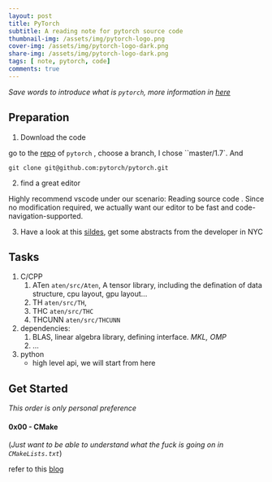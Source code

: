 ```yaml
---
layout: post
title: PyTorch
subtitle: A reading note for pytorch source code 
thumbnail-img: /assets/img/pytorch-logo.png
cover-img: /assets/img/pytorch-logo-dark.png
share-img: /assets/img/pytorch-logo-dark.png
tags: [ note, pytorch, code]
comments: true
---
```


*Save words to introduce what is `pytorch`, more information in [here]( https://github.com/pytorch/pytorch/tree/release/1.5)*

## Preparation

1. Download the code 

go to the [repo](https://github.com/pytorch/pytorch/tree/release/1.5) of `pytorch` , choose a branch, I chose ``master/1.7`. And 

```shell
git clone git@github.com:pytorch/pytorch.git
```

2. find a great editor

Highly recommend vscode under our scenario: Reading source code . Since no modification required, we actually want our editor to be fast and code-navigation-supported.

3. Have a look at this [sildes](http://blog.ezyang.com/2019/05/pytorch-internals/), get some abstracts from the developer in NYC



## Tasks

1. C/CPP
   1. ATen `aten/src/Aten`, A tensor library, including the defination of data structure, cpu layout, gpu layout...
   2. TH  `aten/src/TH`, 
   3. THC  `aten/src/THC`
   4. THCUNN  `aten/src/THCUNN`
2. dependencies: 
   1. BLAS, linear algebra library, defining interface. *MKL, OMP* 
   2. …
3. python
   * high level api, we will start from here



## Get Started

*This order is only personal preference* 

#### 0x00 - CMake

(*Just want to be able to understand what the fuck is going on in `CMakeLists.txt`*)

refer to this [blog](../2020-07-23-fast-dive-into-cmake) 